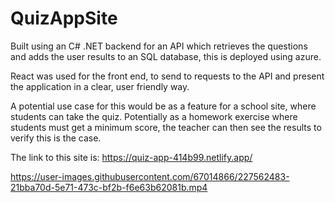 # QuizAppSite

Built using an C# .NET backend for an API which retrieves the questions and adds the user results to an SQL database, this is deployed using azure.

React was used for the front end, to send to requests to the API and present the application in a clear, user friendly way.

A potential use case for this would be as a feature for a school site, where students can take the quiz. Potentially as a homework exercise where students must get a minimum score, the teacher can then see the results to verify this is the case.

The link to this site is: https://quiz-app-414b99.netlify.app/

https://user-images.githubusercontent.com/67014866/227562483-21bba70d-5e71-473c-bf2b-f6e63b62081b.mp4

